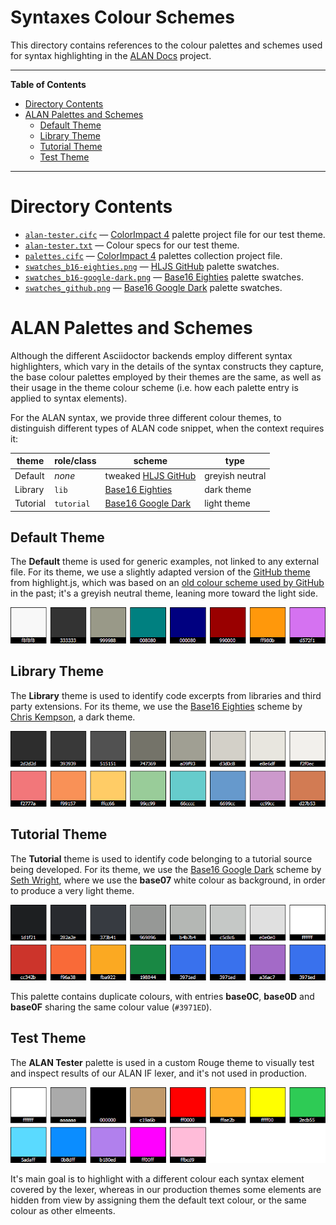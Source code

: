 # Syntaxes Colour Schemes

This directory contains references to the colour palettes and schemes used for syntax highlighting in the [ALAN Docs] project.


-----

**Table of Contents**

<!-- MarkdownTOC autolink="true" bracket="round" autoanchor="false" lowercase="only_ascii" uri_encoding="true" levels="1,2,3" -->

- [Directory Contents](#directory-contents)
- [ALAN Palettes and Schemes](#alan-palettes-and-schemes)
    - [Default Theme](#default-theme)
    - [Library Theme](#library-theme)
    - [Tutorial Theme](#tutorial-theme)
    - [Test Theme](#test-theme)

<!-- /MarkdownTOC -->

-----

# Directory Contents

- [`alan-tester.cifc`][alan-tester.cifc] — [ColorImpact 4] palette project file for our test theme.
- [`alan-tester.txt`][alan-tester.txt] — Colour specs for our test theme.
- [`palettes.cifc`][palettes.cifc] — [ColorImpact 4] palettes collection project file.
- [`swatches_b16-eighties.png`][swatches_b16-eighties.png] — [HLJS GitHub] palette swatches.
- [`swatches_b16-google-dark.png`][swatches_b16-google-dark.png] — [Base16 Eighties] palette swatches.
- [`swatches_github.png`][swatches_github.png] — [Base16 Google Dark] palette swatches.


# ALAN Palettes and Schemes

Although the different Asciidoctor backends employ different syntax highlighters, which vary in the details of the syntax constructs they capture, the base colour palettes employed by their themes are the same, as well as their usage in the theme colour scheme (i.e. how each palette entry is applied to syntax elements).

For the ALAN syntax, we provide three different colour themes, to distinguish different types of ALAN code snippet, when the context requires it:

|  theme   | role/class |         scheme        |       type      |
|----------|------------|-----------------------|-----------------|
| Default  | _none_     | tweaked [HLJS GitHub] | greyish neutral |
| Library  | `lib`      | [Base16 Eighties]     | dark theme      |
| Tutorial | `tutorial` | [Base16 Google Dark]  | light theme     |

## Default Theme

The **Default** theme is used for generic examples, not linked to any external file.
For its theme, we use a slightly adapted version of the [GitHub theme][HLJS GitHub] from highlight.js, which was based on an [old colour scheme used by GitHub] in the past; it's a greyish neutral theme, leaning more toward the light side.

![GitHub palette][swatches_github.png]

## Library Theme

The **Library** theme is used to identify code excerpts from libraries and third party extensions.
For its theme, we use the [Base16 Eighties] scheme by [Chris Kempson], a dark theme.

![Base16 Eighties palette][swatches_b16-eighties.png]

## Tutorial Theme

The **Tutorial** theme is used to identify code belonging to a tutorial source being developed.
For its theme, we use the [Base16 Google Dark] scheme by [Seth Wright], where we use the __base07__ white colour as background, in order to produce a very light theme.

![Base16 Google Dark palette][swatches_b16-google-dark.png]

This palette contains duplicate colours, with entries __base0C__, __base0D__ and __base0F__ sharing the same colour value (`#3971ED`).


## Test Theme

The **ALAN Tester** palette is used in a custom Rouge theme to visually test and inspect results of our ALAN IF lexer, and it's not used in production.

![ALAN Tester palette][swatches_alan-tester.png]

It's main goal is to highlight with a different colour each syntax element covered by the lexer, whereas in our production themes some elements are hidden from view by assigning them the default text colour, or the same colour as other elmeents.

<!-----------------------------------------------------------------------------
                               REFERENCE LINKS
------------------------------------------------------------------------------>

[ALAN Docs]: https://github.com/alan-if/alan-docs "Visit the ALAN Docs repository on GitHub"

[highlight.js]: https://highlightjs.org "Visit highlight.js website"

[old colour scheme used by GitHub]: https://github.com/primer/github-syntax-light "View the Primer GitHub light syntax theme repository"

[ColorImpact 4]: https://www.tigercolor.com/ColorImpact.htm "Visit ColorImpact 4 homepage at Tiger Color website"

<!-- upstream schemes -->

[Base16 Eighties]: https://github.com/chriskempson/base16-default-schemes/blob/master/eighties.yaml "View upstream Base16 Eighties scheme source"
[Base16 Google Dark]: https://github.com/chriskempson/base16-unclaimed-schemes/blob/master/google-dark.yaml "View upstream Base16 Google Dark scheme source"
[HLJS GitHub]: https://github.com/highlightjs/highlight.js/blob/main/src/styles/github.css "View upstream GitHub theme at highlight.js"

<!-- project files -->

[alan-tester.txt]: ./alan-tester.txt "View colour specs"
[alan-tester.cifc]: ./alan-tester.cifc "ColorImpact 4 palettes files"
[palettes.cifc]: ./palettes.cifc "ColorImpact 4 palettes files"
[swatches_b16-eighties.png]: ./swatches_b16-eighties.png "Base 16 Eighties palette swatches"
[swatches_b16-google-dark.png]: ./swatches_b16-google-dark.png "Base 16 Google Dark palette swatches"
[swatches_github.png]: ./swatches_github.png "GitHub palette swatches"
[swatches_alan-tester.png]: ./swatches_alan-tester.png "ALAN Tester palette swatches"

<!-- people -->

[Chris Kempson]: https://github.com/chriskempson "View Chris Kempson's GitHub profile"
[Seth Wright]: http://sethawright.com "Visit Seth Wright's website"

<!-- EOF -->
